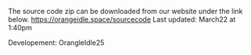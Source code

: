 The source code zip can be downloaded from our website under the link below.
https://orangeidle.space/sourcecode
Last updated: March22 at 1:40pm

Developement: OrangleIdle25